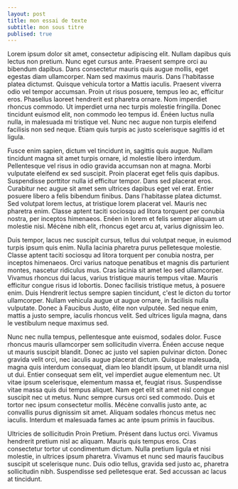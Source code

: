 ```yaml
---
layout: post
title: mon essai de texte
subtitle: mon sous titre
publised: true
---
```

Lorem ipsum dolor sit amet, consectetur adipiscing elit. Nullam dapibus quis lectus non pretium. Nunc eget cursus ante. Praesent sempre orci au bibendum dapibus. Dans consectetur mauris quis augue mollis, eget egestas diam ullamcorper. Nam sed maximus mauris. Dans l'habitasse platea dictumst. Quisque vehicula tortor a Mattis iaculis. Praesent viverra odio vel tempor accumsan. Proin ut risus posuere, tempus leo ac, efficitur eros. Phasellus laoreet hendrerit est pharetra ornare. Nom imperdiet rhoncus commodo. Ut imperdiet urna nec turpis molestie fringilla. Donec tincidunt euismod elit, non commodo leo tempus id. Énéen luctus nulla nulla, in malesuada mi tristique vel. Nunc nec augue non turpis eleifend facilisis non sed neque. Etiam quis turpis ac justo scelerisque sagittis id et ligula.

Fusce enim sapien, dictum vel tincidunt in, sagittis quis augue. Nullam tincidunt magna sit amet turpis ornare, id molestie libero interdum. Pellentesque vel risus in odio gravida accumsan non at magna. Morbi vulputate eleifend ex sed suscipit. Proin placerat eget felis quis dapibus. Suspendisse porttitor nulla id efficitur tempor. Dans sed placerat eros. Curabitur nec augue sit amet sem ultrices dapibus eget vel erat. Entier posuere libero a felis bibendum finibus. Dans l'habitasse platea dictumst. Sed volutpat lorem lectus, at tristique lorem placerat vel. Mauris nec pharetra enim. Classe aptent taciti sociosqu ad litora torquent per conubia nostra, per inceptos himenaeos. Enéen in lorem et felis semper aliquam ut molestie nisi. Mécène nibh elit, rhoncus eget arcu at, varius dignissim leo.

Duis tempor, lacus nec suscipit cursus, tellus dui volutpat neque, in euismod turpis ipsum quis enim. Nulla lacinia pharetra purus pelletesque molestie. Classe aptent taciti sociosqu ad litora torquent per conubia nostra, per inceptos himenaeos. Orci varius natoque penatibus et magnis dis parturient montes, nascetur ridiculus mus. Cras lacinia sit amet leo sed ullamcorper. Vivamus rhoncus dui lacus, varius tristique mauris tempus vitae. Mauris efficitur congue risus id lobortis. Donec facilisis tristique metus, à posuere enim. Duis Hendrerit lectus sempre sapien tincidunt, c'est le dicton du tortor ullamcorper. Nullam vehicula augue ut augue ornare, in facilisis nulla vulputate. Donec à Faucibus Justo, élite non vulputée. Sed neque enim, mattis a justo sempre, iaculis rhoncus velit. Sed ultrices ligula magna, dans le vestibulum neque maximus sed.

Nunc nec nulla tempus, pellentesque ante euismod, sodales dolor. Fusce rhoncus mauris ullamcorper sem sollicitudin viverra. Énéen accuse neque ut mauris suscipit blandit. Donec ac justo vel sapien pulvinar dicton. Donec gravida velit orci, nec iaculis augue placerat dictum. Quisque malesuada, magna quis interdum consequat, diam leo blandit ipsum, ut blandit urna nisl ut dui. Entier consequat sem elit, vel imperdiet augue elementum nec. Ut vitae ipsum scelerisque, elementum massa et, feugiat risus. Suspendisse vitae massa quis dui tempus aliquet. Nam eget elit sit amet nisl congue suscipit nec ut metus. Nunc sempre cursus orci sed commodo. Duis et tortor nec ipsum consectetur mollis. Mécène convallis justo ante, ac convallis purus dignissim sit amet. Aliquam sodales rhoncus metus nec iaculis. Interdum et malesuada fames ac ante ipsum primis in faucibus.

Ultricies de sollicitudin Proin Pretium. Présent dans luctus orci. Vivamus hendrerit pretium nisl ac aliquam. Mauris quis tempus eros. Cras consectetur tortor ut condimentum dictum. Nulla pretium ligula et nisi molestie, in ultrices ipsum pharetra. Vivamus et nunc sed mauris faucibus suscipit ut scelerisque nunc. Duis odio tellus, gravida sed justo ac, pharetra sollicitudin nibh. Suspendisse sed pelletesque erat. Sed accussan ac lacus at tincidunt.
